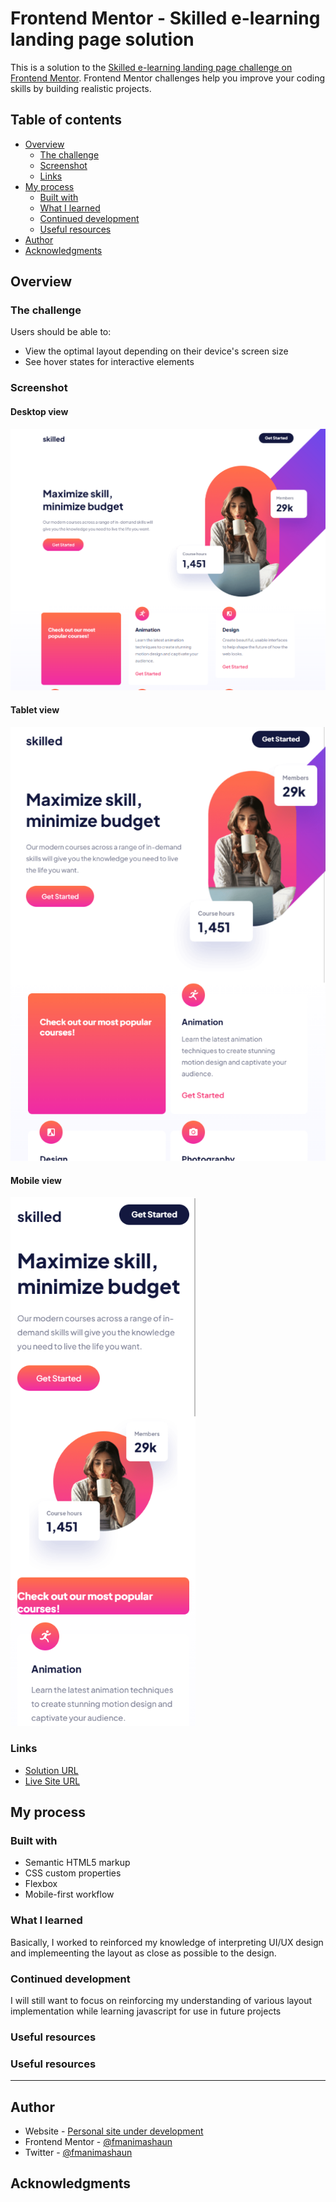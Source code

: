 # Frontend Mentor - Skilled e-learning landing page solution

This is a solution to the [Skilled e-learning landing page challenge on Frontend Mentor](https://www.frontendmentor.io/challenges/skilled-elearning-landing-page-S1ObDrZ8q). Frontend Mentor challenges help you improve your coding skills by building realistic projects.

## Table of contents

- [Overview](#overview)
  - [The challenge](#the-challenge)
  - [Screenshot](#screenshot)
  - [Links](#links)
- [My process](#my-process)
  - [Built with](#built-with)
  - [What I learned](#what-i-learned)
  - [Continued development](#continued-development)
  - [Useful resources](#useful-resources)
- [Author](#author)
- [Acknowledgments](#acknowledgments)


## Overview

### The challenge

Users should be able to:

- View the optimal layout depending on their device's screen size
- See hover states for interactive elements

### Screenshot
#### Desktop view
![Desktop view](main/assets/img/desktop-screenshot.png)

#### Tablet view
![Desktop view](main/assets/img/tablet-screenshot.png)


#### Mobile view
![Mobile view](main/assets/img/mobile-screenshot.png)


### Links

- [Solution URL](https://github.com/fmanimashaun/frontend-mentor-challenge/tree/main/skilled-elearning-landing-page)
- [Live Site URL](https://fmanimashaun.github.io/frontend-mentor-challenge/skilled-elearning-landing-page/main/index.html)

## My process

### Built with

- Semantic HTML5 markup
- CSS custom properties
- Flexbox
- Mobile-first workflow


### What I learned

Basically, I worked to reinforced my knowledge of interpreting UI/UX design and implemeenting the  layout as close as possible to the design. 

### Continued development

I will still want to focus on reinforcing my understanding of various layout implementation while learning javascript for use in future projects

### Useful resources

### Useful resources

------

## Author

- Website - [Personal site under development](https://fmanimashaun.com)
- Frontend Mentor - [@fmanimashaun](https://www.frontendmentor.io/profile/fmanimashaun)
- Twitter - [@fmanimashaun](https://twitter.com/fmanimashaun)


## Acknowledgments
